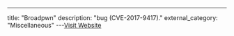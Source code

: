 ---
title: "Broadpwn"
description: "bug (CVE-2017-9417)."
external_category: "Miscellaneous"
---[Visit Website](https://github.com/mailinneberg/Broadpwn)

